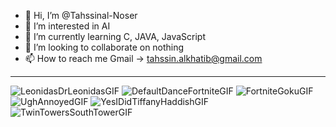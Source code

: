 - 👋 Hi, I’m @Tahssinal-Noser
- 👀 I’m interested in AI
- 🌱 I’m currently learning C, JAVA, JavaScript
- 💞️ I’m looking to collaborate on nothing
- 📫 How to reach me Gmail -> tahssin.alkhatib@gmail.com
---
 ![LeonidasDrLeonidasGIF](https://github.com/Tahssinal-Noser/Tahssinal-Noser/assets/143715323/90c7868a-c42c-4198-9a45-76e006fa5777)
![DefaultDanceFortniteGIF](https://github.com/Tahssinal-Noser/Tahssinal-Noser/assets/143715323/dd763b75-80cc-4c4b-91e0-effb9f1e5ffb)
![FortniteGokuGIF](https://github.com/Tahssinal-Noser/Tahssinal-Noser/assets/143715323/a48fd97a-23e0-4384-b0a6-35c6c4166fca)
![UghAnnoyedGIF](https://github.com/Tahssinal-Noser/Tahssinal-Noser/assets/143715323/5418f3a8-24f5-45a1-a3bf-95fd9345081d)
![YesIDidTiffanyHaddishGIF](https://github.com/Tahssinal-Noser/Tahssinal-Noser/assets/143715323/4a35ba68-5e2e-47c0-8fde-5744182a8306)
![TwinTowersSouthTowerGIF](https://github.com/Tahssinal-Noser/Tahssinal-Noser/assets/143715323/e587d38f-efe5-481f-bf23-860904229233)
